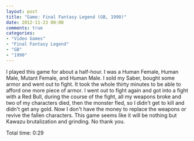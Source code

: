 ```yaml
---
layout: post
title: "Game: Final Fantasy Legend (GB, 1990)"
date: 2012-11-23 00:00
comments: true
categories:
- "Video Games"
- "Final Fantasy Legend"
- "GB"
- "1990"
---
```


I played this game for about a half-hour. I was a Human Female,
Human Male, Mutant Female, and Human Male. I sold my Saber, bought
some armor and went out to fight. It took the whole thirty minutes
to be able to afford one more piece of armor. I went out to fight
again and got into a fight with a Red Bull, during the course of
the fight, all my weapons broke and two of my characters died,
then the monster fled, so I didn't get to kill and didn't get any
gold. Now I don't have the money to replace the weapons or revive
the fallen characters. This game seems like it will be nothing
but Kawazu brutalization and grinding. No thank you.

Total time: 0:29

